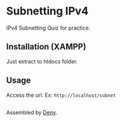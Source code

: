 # Subnetting IPv4

IPv4 Subnetting Quiz for practice.

## Installation (XAMPP)
Just extract to htdocs folder.

## Usage
Access the url. Ex: `http://localhost/subnet`

##
Assembled by [Deny](https://id.linkedin.com/in/deny-ramdhany-b75828125).
